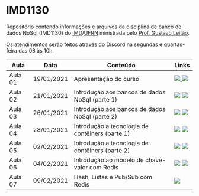 # IMD1130
Repositório contendo informações e arquivos da disciplina de banco de dados NoSql (IMD1130) do [IMD](https://imd.ufrn.br)/[UFRN](https://ufrn.br) ministrada pelo [Prof. Gustavo Leitão](https://sigaa.ufrn.br/sigaa/public/docente/portal.jsf?siape=1775264).

Os atendimentos serão feitos através do Discord na segundas e quartas-feira das 08 às 10h.

| Aula              | Data       | Conteúdo     |   Links     |
|-------------------|------------|--------------|--------------|
| Aula 01           | 19/01/2021 | Apresentação do curso | <a href="https://github.com/gustavoleitao/IMD1130/blob/main/slides/aula01-nosql.pdf" target="_blank"><img src="https://img.shields.io/badge/-Slides-008ED2?style=flat-square&logo=adobe-acrobat-reader" /> <a target="_blank" href="https://youtu.be/XLq16YN3a2E"><img src="https://img.shields.io/badge/-Videoaula-ff0000?style=flat-square&logo=youtube"></a></a> |
| Aula 02            | 21/01/2021        | Introdução aos bancos de dados NoSql (parte 1) | <a href="https://github.com/gustavoleitao/IMD1130/blob/main/slides/aula02-03-nosql.pdf" target="_blank"><img src="https://img.shields.io/badge/-Slides-008ED2?style=flat-square&logo=adobe-acrobat-reader" /></a>   <a target="_blank" href="https://youtu.be/euoun7oqku0"><img src="https://img.shields.io/badge/-Videoaula-ff0000?style=flat-square&logo=youtube"></a>       |
| Aula 03          | 26/01/2021        | Introdução aos bancos de dados NoSql (parte 2) | <a href="https://github.com/gustavoleitao/IMD1130/blob/main/slides/aula02-03-nosql.pdf" target="_blank"><img src="https://img.shields.io/badge/-Slides-008ED2?style=flat-square&logo=adobe-acrobat-reader" /></a> <a target="_blank" href="https://youtu.be/V0CpEW3JfPg"><img src="https://img.shields.io/badge/-Videoaula-ff0000?style=flat-square&logo=youtube"></a>       |
| Aula 04          | 28/01/2021        | Introdução a tecnologia de contêiners (parte 1)  | <a href="https://github.com/gustavoleitao/IMD1130/blob/main/slides/aula04-nosql.pdf" target="_blank"><img src="https://img.shields.io/badge/-Slides-008ED2?style=flat-square&logo=adobe-acrobat-reader" /></a>  <a target="_blank" href="https://youtu.be/iEVYzuGLvWU"><img src="https://img.shields.io/badge/-Videoaula-ff0000?style=flat-square&logo=youtube"></a>        |
| Aula 05          | 02/02/2021        | Introdução a tecnologia de contêiners (parte 2)  | <a href="https://github.com/gustavoleitao/IMD1130/blob/main/slides/aula05-nosql.pdf" target="_blank"><img src="https://img.shields.io/badge/-Slides-008ED2?style=flat-square&logo=adobe-acrobat-reader" /></a>  <a target="_blank" href="https://youtu.be/Fm6PCPWEErA"><img src="https://img.shields.io/badge/-Videoaula-ff0000?style=flat-square&logo=youtube"></a>               |
| Aula 06          | 04/02/2021        | Introdução ao modelo de chave-valor com Redis  | <a href="https://github.com/gustavoleitao/IMD1130/blob/main/slides/aula06-nosql.pdf" target="_blank"><img src="https://img.shields.io/badge/-Slides-008ED2?style=flat-square&logo=adobe-acrobat-reader" /></a>   <a target="_blank" href="https://youtu.be/qfFRANSp_pg"><img src="https://img.shields.io/badge/-Videoaula-ff0000?style=flat-square&logo=youtube"></a>             |
| Aula 07          | 09/02/2021        | Hash, Listas e Pub/Sub com Redis | <a target="_blank" href="https://youtu.be/7R2ROwBVV5E"><img src="https://img.shields.io/badge/-Videoaula-ff0000?style=flat-square&logo=youtube"></a>   |